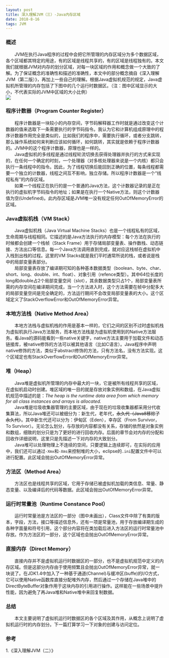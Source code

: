 ```yaml
---
layout: post
title: 深入理解JVM（三）-Java内存区域
date: 2018-8-16
tags: JVM
---
```

### 概述
&emsp;&emsp;JVM在执行Java程序的过程中会把它所管理的内存区域分为多个数据区域，各个区域都其特定的用途，有的区域是线程共享的，有的区域是线程独有的。本文我们就根据JVM对内存的划分区域，对每一块区域的作用和概念做一个大致的了解。为了保证概念的准确性和描述的准确性，本文中的部分概念摘自《深入理解JVM（第二版）》，再加上一些自己的理解。根据Java虚拟机规范的规定，Java虚拟机所管理的内存包括了下图中的几个运行时数据区。（注：图中区域显示的大小，不代表实际的JVM中区域的大小比例）  
![](https://byeluliangwei.github.io/images/jvm/step31.png)

### 程序计数器（Program Counter Register）
&emsp;&emsp;程序计数器是一块较小的内存空间，字节码解释器工作时就是通过改变这个计数器的值来选取下一条需要执行的字节码指令。我认为它和计算机组成原理中的程序计数器作用完全是类似的，比如我们的程序中，需要执行循环，或者分支跳转，那么操作系统如何来判断应该如何循环，如何跳转，其实就是依赖于程序计数器的。JVM中的这个程序计数器，原理也是一样的。  
&emsp;&emsp;Java虚拟机的多线程是通过线程轮流切换去获得处理器并执行的方式来实现的，在任何一个确定的时刻，一个处理器（对多核处理器来说是一个内核）都只会执行一条线程中的指令。因此，为了线程切换后能回到正确的位置，每条线程都需要一个独立的计数器，线程之间互不影响，独立存储。所以程序计数器是一个“线程私有”的内存区域。  
&emsp;&emsp;如果一个线程正在执行的是一个普通的Java方法，这个计数器记录的是正在执行的虚拟机字节码指令的地址；如果是在执行一个Native方法，则这个计数器值为空(Undefined)。此内存区域是JVM唯一没有规定任何OutOfMemoryError的区域。

### Java虚拟机栈（VM Stack）
&emsp;&emsp;Java虚拟机栈（Java Virtual Machine Stacks）也是一个线程私有的区域，生命周期与线程相同。它描述的是Java方法执行的内存模型：每个方法在执行的时候都会创建一个栈帧（Stack Frame）用于存储局部变量表、操作数栈、动态链接、方法出口等信息。每一个Java方法调用直到完成，就对应这栈帧在虚拟机中入栈到出栈的过程。这里的VM Stacks就是我们平时通常所说的栈，或者说是栈中的局部变量表部分。  
&emsp;&emsp;局部变量表存放了编译期可知的各种基本数据类型（boolean、byte、char、short、long、double、int、float）、对象引用（refence类型）。其中64位长度的long和double占2个局部变量空间（slot），其余数据类型只占1个，局部变量表所需的内存空间在编译期间完成，当一个方法进入时，这个方法需要在帧中分配多大的局部变量空间是完全确定的，方法运行期间不会改变局部变量表的大小。这个区域定义了StackOverflowError和OutOfMemoryError异常。

### 本地方法栈（Native Method Area）
&emsp;&emsp;本地方法栈与虚拟机栈的作用是基本一样的，它们之间的区别不过时虚拟机栈为虚拟机执行Java方法服务，而本地方法栈是为虚拟机使用到的Native方法服务。看Java的源码能看到一些native关键字，native方法主要用于加载文件和动态链接库，被native修饰的方法可以被其他语言（比如C语言）。Java程序中声明native修饰的方法，类似于abstract修饰的方法，只有方法名，没有方法实现。这个区域定也有StackOverflowError和OutOfMemoryError异常。  

### 堆（Heap）
&emsp;&emsp;Java堆是虚拟机所管理的内存中最大的一块，它是被所有线程共享的区域，在虚拟机启动时创建。堆区域的唯一目的就是存放对象实例和数组，在Java虚拟机规范中描述的是：<i>The heap is the runtime data area from which memory for all class instances and arrays is allocated.</i>  
&emsp;&emsp;Java堆是垃圾收集器管理的主要区域，由于现在的垃圾收集器都采用分代收集算法，所以Java堆还可以被细分为：新生代，老年代，~~永久代（Java8移除了永久代）~~。其中新生代还可以分为：伊甸区（Eden），幸存区（From Survivor，To Survivor）。无论怎么划分，与存放的内容都没有关系，存储的依然是对象实例和数组，细致的划分只是为了更好的进行回收内存。后面的章节会对内存的分配和回收作详细说明，这里只是先描述一下对内存的大致划分。  
&emsp;&emsp;Java堆可以处理物理上不连续的空间，只要逻辑上连续即可，在实际的应用中，我们还可以通过`-Xmx`和`-Xms`来控制堆的大小，eclipse的`.ini`配置文件中可以进行配置。此区域会抛出OutOfMemoryError异常。

### 方法区（Method Area）  
&emsp;&emsp;方法区也是线程共享的区域，它用于存储已被虚拟机加载的类信息、常量、静态变量、以及编译后的代码等数据。此区域会抛出OutOfMemoryError异常。

### 运行时常量池（Runtime Constance Pool）
&emsp;&emsp;运行时常量池是方法区的一部分（图中未画出），Class文件中除了有类的版本，字段，方法，接口等描述信息外，还有一项是常量池，用于存放编译期生成的各种字面量和符号引用，这个部分内容将在类加载后进入方法区的运行时常量池中存放。作为方法区的一部分，这个区域也会抛出OutOfMemoryError异常。  

### 直接内存（Direct Memory）
&emsp;&emsp;直接内存并不是虚拟机运行时数据区的一部分，也不是虚拟机规范中定义的内存区域。但是这部分内存由于使用频繁且会抛出OutOfMemoryError异常，就一块说了。在JDK1.4中加入了一种基于通道(Channel)与缓冲区(buffe)的I/O方式，它可以使用Native函数库直接分配堆外内存，然后通过一个存储在Java堆中的DirectByteBuffer对象作用于这块内存的引用进行操作。这样能在一些场景中提升性能，因为避免了再Java堆和Native堆中来回复制数据。

### 总结
&emsp;&emsp;本文主要说明了虚拟机运行时数据区的各个区域及其作用，从概念上说明了虚拟机运行时的内存划分。下一篇打算学习一下对象的创建与访问定位。

### 参考
1.《深入理解JVM（二）》  
